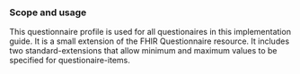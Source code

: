 ### Scope and usage
This questionnaire profile is used for all questionaires in this implementation guide. It is a small extension of the FHIR Questionnaire resource. It includes two standard-extensions that allow minimum and maximum values to be specified for questionaire-items.
